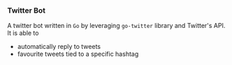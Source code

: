 ### Twitter Bot

A twitter bot written in `Go` by leveraging `go-twitter` library and Twitter's API. It is able to

- automatically reply to tweets
- favourite tweets tied to a specific hashtag
